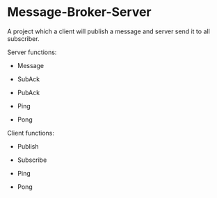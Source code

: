 # Message-Broker-Server
A project which a client will publish a message and server send it to all subscriber.



Server functions:

- Message

- SubAck

- PubAck

- Ping

- Pong

Client functions:

- Publish

- Subscribe

- Ping 

- Pong
